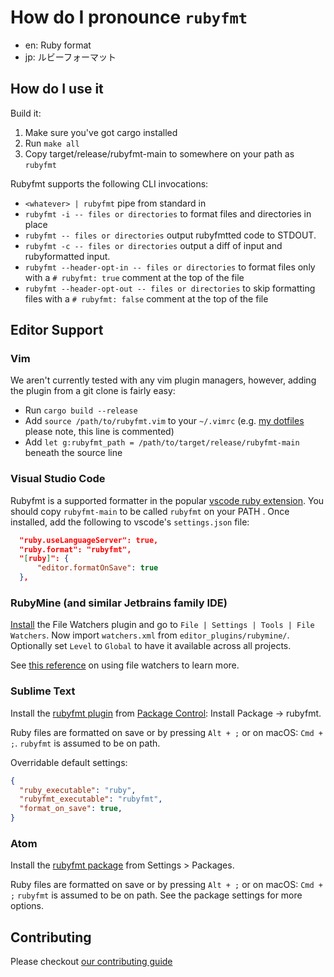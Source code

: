 # How do I pronounce `rubyfmt`
* en: Ruby format
* jp: ルビーフォーマット

## How do I use it

Build it:
1. Make sure you've got cargo installed
2. Run `make all`
3. Copy target/release/rubyfmt-main to somewhere on your path as `rubyfmt`

Rubyfmt supports the following CLI invocations:

* `<whatever> | rubyfmt` pipe from standard in
* `rubyfmt -i -- files or directories` to format files and directories in place
* `rubyfmt -- files or directories` output rubyfmtted code to STDOUT.
* `rubyfmt -c -- files or directories` output a diff of input and rubyformatted input.
* `rubyfmt --header-opt-in -- files or directories` to format files only with a `# rubyfmt: true` comment at the top of the file
* `rubyfmt --header-opt-out -- files or directories` to skip formatting files with a `# rubyfmt: false` comment at the top of the file

## Editor Support

### Vim

We aren't currently tested with any vim plugin managers, however, adding the
plugin from a git clone is fairly easy:

* Run `cargo build --release`
* Add `source /path/to/rubyfmt.vim` to your `~/.vimrc` (e.g. [my dotfiles](https://github.com/penelopezone/dotfiles/commit/2c0e9c1215de368e64e063021e9523aa349c5454#diff-2152fa38b4d8bb10c75d6339a959650dR253) please note, this line is commented)
* Add `let g:rubyfmt_path = /path/to/target/release/rubyfmt-main` beneath the source line

### Visual Studio Code

Rubyfmt is a supported formatter in the popular
[vscode ruby extension](https://marketplace.visualstudio.com/items?itemName=rebornix.Ruby).
You should copy `rubyfmt-main` to be called `rubyfmt` on your PATH .
Once installed, add the following to vscode's `settings.json` file:

``` json
  "ruby.useLanguageServer": true,
  "ruby.format": "rubyfmt",
  "[ruby]": {
      "editor.formatOnSave": true
  },
```

### RubyMine (and similar Jetbrains family IDE)

[Install](https://www.jetbrains.com/help/ruby/settings-tools-file-watchers.html) the File Watchers plugin and go to `File | Settings | Tools | File Watchers`. Now import `watchers.xml` from `editor_plugins/rubymine/`. Optionally set `Level` to `Global` to have it available across all projects.

See [this reference](https://www.jetbrains.com/help/ruby/using-file-watchers.html#ws_filewatcher_type_and_location_of_input_files) on using file watchers to learn more.

### Sublime Text

Install the [rubyfmt plugin](https://github.com/toreriklinnerud/sublime-rubyfmt/) from [Package Control](https://packagecontrol.io): Install Package -> rubyfmt.

Ruby files are formatted on save or by pressing `Alt + ;` or on macOS: `Cmd + ;`. `rubyfmt` is assumed to be on path.

Overridable default settings:
 ``` json
 {
   "ruby_executable": "ruby",
   "rubyfmt_executable": "rubyfmt",
   "format_on_save": true,
 }
 ```

 ### Atom

Install the [rubyfmt package](https://github.com/toreriklinnerud/atom-rubyfmt/) from Settings > Packages.

Ruby files are formatted on save or by pressing `Alt + ;` or on macOS: `Cmd + ;` `rubyfmt` is assumed to be on path. See the package settings for more options.

## Contributing

Please checkout [our contributing guide](./CONTRIBUTING.md)
